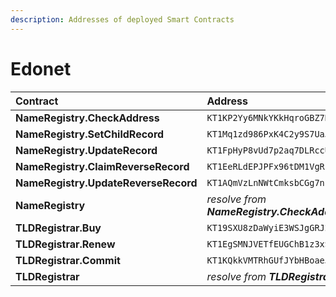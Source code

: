 ```yaml
---
description: Addresses of deployed Smart Contracts
---
```


# Edonet

| Contract | Address | BCD |
| :--- | :--- | :--- |
| **NameRegistry.CheckAddress** | `KT1KP2Yy6MNkYKkHqroGBZ7KFN5NdNfnUHHv` | [🔗](https://better-call.dev/edo2net/KT1KP2Yy6MNkYKkHqroGBZ7KFN5NdNfnUHHv/operations) |
| **NameRegistry.SetChildRecord** | `KT1Mq1zd986PxK4C2y9S7UaJkhTBbY15AU32` | [🔗](https://better-call.dev/delphinet/KT1Ew5ui1D53sAv25qbN78AWsLS6RxGtdpW4) |
| **NameRegistry.UpdateRecord** | `KT1FpHyP8vUd7p2aq7DLRccUVPixoGVB4fJE` | [🔗](https://better-call.dev/delphinet/KT1Rsk521kMfDDQuNxrnt8SnxbQvcPf3j1Gv) |
| **NameRegistry.ClaimReverseRecord** | `KT1EeRLdEPJPFx96tDM1VgRka2V6ZyKV4vRg` | [🔗](https://better-call.dev/delphinet/KT1G1iNPNh8nPHTAyNRi2ez7yRhxNHRng6A2) |
| **NameRegistry.UpdateReverseRecord** | `KT1AQmVzLnNWtCmksbCGg7np9dmAU5CKYH72` | [🔗](https://better-call.dev/delphinet/KT1MvLNnHAPZwZzTVrG6KBPu91b1At1wsBjm) |
| **NameRegistry** | _resolve from **NameRegistry.CheckAddress**_ | [🔗](https://better-call.dev/delphinet/KT1CR6vXJ1qeY4ALDQfUaLFi3FcJJZ8WDygo) |
| **TLDRegistrar.Buy** | `KT19SXU8zDaWyiE3WSJgGRJ2xKSsNpFWJoe7` | [🔗](https://better-call.dev/delphinet/KT1Av7mi7s2tm7The7xZGQB5rX5g8sZTNrqN) |
| **TLDRegistrar.Renew** | `KT1EgSMNJVETfEUGChB1z3xSD4LNVFpkoSyB` | [🔗](https://better-call.dev/delphinet/KT1EyNFbCTLNEy7gY3XvcDgC7BZE3xs7SayR) |
| **TLDRegistrar.Commit** | `KT1KQkkVMTRhGUfJYbHBoaeJ6NUJi8o58cvg` | [🔗](https://better-call.dev/delphinet/KT1SU1UeN2CB2xQvy2b1vRPgFTTRGDj3Fq4f) |
| **TLDRegistrar** | _resolve from **TLDRegistrar.Buy**_ | [🔗](https://better-call.dev/delphinet/KT19SpuzpzEV6HCVzpuJvCHmnDiUaW2NWbap/operations) |

